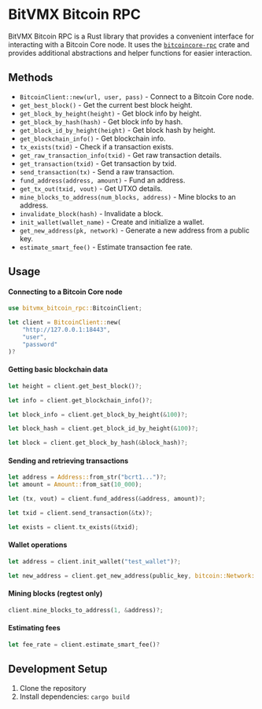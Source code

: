 # BitVMX Bitcoin RPC

BitVMX Bitcoin RPC is a Rust library that provides a convenient interface for interacting with a Bitcoin Core node.
It uses the [`bitcoincore-rpc`](https://crates.io/crates/bitcoincore-rpc) crate and provides additional abstractions and helper functions for easier interaction.

## Methods

- `BitcoinClient::new(url, user, pass)` - Connect to a Bitcoin Core node.
- `get_best_block()` - Get the current best block height.
- `get_block_by_height(height)` - Get block info by height.
- `get_block_by_hash(hash)` - Get block info by hash.
- `get_block_id_by_height(height)` - Get block hash by height.
- `get_blockchain_info()` - Get blockchain info.
- `tx_exists(txid)` - Check if a transaction exists.
- `get_raw_transaction_info(txid)` - Get raw transaction details.
- `get_transaction(txid)` - Get transaction by txid.
- `send_transaction(tx)` - Send a raw transaction.
- `fund_address(address, amount)` - Fund an address.
- `get_tx_out(txid, vout)` - Get UTXO details.
- `mine_blocks_to_address(num_blocks, address)` - Mine blocks to an address.
- `invalidate_block(hash)` - Invalidate a block.
- `init_wallet(wallet_name)` - Create and initialize a wallet.
- `get_new_address(pk, network)` - Generate a new address from a public key.
- `estimate_smart_fee()` - Estimate transaction fee rate.


## Usage

#### Connecting to a Bitcoin Core node

```rust
use bitvmx_bitcoin_rpc::BitcoinClient;

let client = BitcoinClient::new(
    "http://127.0.0.1:18443",
    "user",
    "password"
)?
```

#### Getting basic blockchain data
```rust 
let height = client.get_best_block()?;

let info = client.get_blockchain_info()?;

let block_info = client.get_block_by_height(&100)?;

let block_hash = client.get_block_id_by_height(&100)?;

let block = client.get_block_by_hash(&block_hash)?;

```

#### Sending and retrieving transactions
```rust 
let address = Address::from_str("bcrt1...")?;
let amount = Amount::from_sat(10_000);

let (tx, vout) = client.fund_address(&address, amount)?;

let txid = client.send_transaction(&tx)?;

let exists = client.tx_exists(&txid);
```

#### Wallet operations
```rust 
let address = client.init_wallet("test_wallet")?;

let new_address = client.get_new_address(public_key, bitcoin::Network::Regtest);
```

#### Mining blocks (regtest only)
```rust 
client.mine_blocks_to_address(1, &address)?;
```

#### Estimating fees
```rust 
let fee_rate = client.estimate_smart_fee()?
```

## Development Setup

1. Clone the repository
2. Install dependencies: `cargo build`